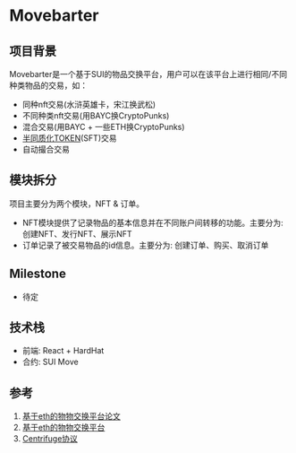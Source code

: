 # Movebarter
## 项目背景
Movebarter是一个基于SUI的物品交换平台，用户可以在该平台上进行相同/不同种类物品的交易，如：
* 同种nft交易(水浒英雄卡，宋江换武松)
* 不同种类nft交易(用BAYC换CryptoPunks)
* 混合交易(用BAYC + 一些ETH换CryptoPunks)
* [半同质化TOKEN](https://www.binance.com/zh-CN/news/top/7194322)(SFT)交易
* 自动撮合交易

## 模块拆分
项目主要分为两个模块，NFT & 订单。
* NFT模块提供了记录物品的基本信息并在不同账户间转移的功能。主要分为: 创建NFT、发行NFT、展示NFT
* 订单记录了被交易物品的id信息。主要分为: 创建订单、购买、取消订单

## Milestone
* 待定

## 技术栈
* 前端: React + HardHat
* 合约: SUI Move

## 参考
1. [基于eth的物物交换平台论文](https://www.readcube.com/articles/10.5195/ledger.2020.148)
2. [基于eth的物物交换平台](https://www.bartermachine.org/bloxberg/)
3. [Centrifuge协议](https://www.jinse.com/news/blockchain/1088309.html)